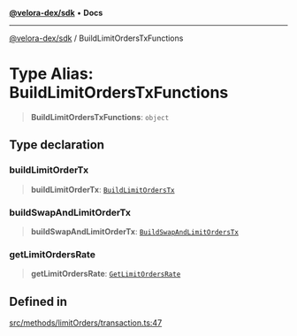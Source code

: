[**@velora-dex/sdk**](../README.md) • **Docs**

***

[@velora-dex/sdk](../globals.md) / BuildLimitOrdersTxFunctions

# Type Alias: BuildLimitOrdersTxFunctions

> **BuildLimitOrdersTxFunctions**: `object`

## Type declaration

### buildLimitOrderTx

> **buildLimitOrderTx**: [`BuildLimitOrdersTx`](../-internal-/type-aliases/BuildLimitOrdersTx.md)

### buildSwapAndLimitOrderTx

> **buildSwapAndLimitOrderTx**: [`BuildSwapAndLimitOrdersTx`](../-internal-/type-aliases/BuildSwapAndLimitOrdersTx.md)

### getLimitOrdersRate

> **getLimitOrdersRate**: [`GetLimitOrdersRate`](../-internal-/type-aliases/GetLimitOrdersRate.md)

## Defined in

[src/methods/limitOrders/transaction.ts:47](https://github.com/VeloraDEX/sdk/blob/master/src/methods/limitOrders/transaction.ts#L47)
